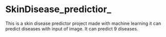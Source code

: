 # SkinDisease_predictior_
 This is a skin disease predictor project made with machine learning it can predict diseases with input of image. It can predict 9 diseases.

